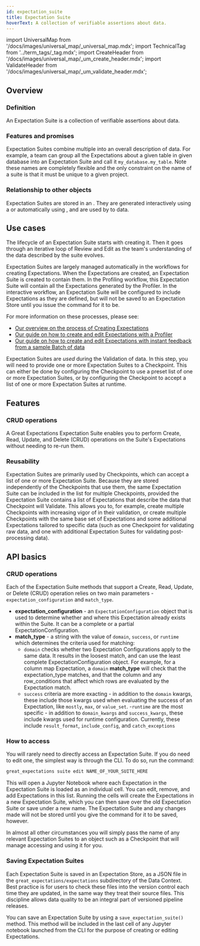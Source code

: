 ```yaml
---
id: expectation_suite
title: Expectation Suite
hoverText: A collection of verifiable assertions about data.
---
```


import UniversalMap from '/docs/images/universal_map/_universal_map.mdx';
import TechnicalTag from '../term_tags/_tag.mdx';
import CreateHeader from '/docs/images/universal_map/_um_create_header.mdx';
import ValidateHeader from '/docs/images/universal_map/_um_validate_header.mdx';


<UniversalMap setup='inactive' connect='inactive' create='active' validate='active'/> 

## Overview

### Definition

An Expectation Suite is a collection of verifiable assertions about data.

### Features and promises

Expectation Suites combine multiple <TechnicalTag relative="../" tag="expectation" text="Expectations" /> into an overall description of data. For example, a team can group all the Expectations about a given table in given database into an Expectation Suite and call it `my_database.my_table`. Note these names are completely flexible and the only constraint on the name of a suite is that it must be unique to a given project.

### Relationship to other objects

Expectation Suites are stored in an <TechnicalTag relative="../" tag="expectation_store" text="Expectation Store" />.  They are generated interactively using a <TechnicalTag relative="../" tag="validator" text="Validator" /> or automatically using <TechnicalTag relative="../" tag="profiler" text="Profilers" />, and are used by <TechnicalTag relative="../" tag="checkpoint" text="Checkpoints" /> to <TechnicalTag relative="../" tag="validation" text="Validate" /> data.

## Use cases

<CreateHeader/>

The lifecycle of an Expectation Suite starts with creating it. Then it goes through an iterative loop of Review and Edit as the team's understanding of the data described by the suite evolves.

Expectation Suites are largely managed automatically in the workflows for creating Expectations.  When the Expectations are created, an Expectation Suite is created to contain them.  In the Profiling workflow, this Expectation Suite will contain all the Expectations generated by the Profiler.  In the interactive workflow, an Expectation Suite will be configured to include Expectations as they are defined, but will not be saved to an Expectation Store until you issue the command for it to be.

For more information on these processes, please see:
- [Our overview on the process of Creating Expectations](../guides/expectations/create_expectations_overview.md)
- [Our guide on how to create and edit Expectations with a Profiler](../guides/expectations/how_to_create_and_edit_expectations_with_a_profiler.md)
- [Our guide on how to create and edit Expectations with instant feedback from a sample Batch of data](../guides/expectations/how_to_create_and_edit_expectations_with_instant_feedback_from_a_sample_batch_of_data.md)

<ValidateHeader/>

Expectation Suites are *used* during the Validation of data.  In this step, you will need to provide one or more Expectation Suites to a Checkpoint.  This can either be done by configuring the Checkpoint to use a preset list of one or more Expectation Suites, or by configuring the Checkpoint to accept a list of one or more Expectation Suites at runtime.

## Features

### CRUD operations

A Great Expectations Expectation Suite enables you to perform Create, Read, Update, and Delete (CRUD) operations on the Suite's Expectations without needing to re-run them. 

### Reusability

Expectation Suites are primarily used by Checkpoints, which can accept a list of one or more Expectation Suite.  Because they are stored independently of the Checkpoints that use them, the same Expectation Suite can be included in the list for multiple Checkpoints, provided the Expectation Suite contains a list of Expectations that describe the data that Checkpoint will Validate.  This allows you to, for example, create multiple Checkpoints with increasing vigor of in their validation, or create multiple Checkpoints with the same base set of Expectations and some additional Expectations tailored to specific data (such as one Checkpoint for validating raw data, and one with additional Expectation Suites for validating post-processing data).

## API basics

### CRUD operations

Each of the Expectation Suite methods that support a Create, Read, Update, or Delete (CRUD) operation relies on two main parameters - `expectation_configuration` and `match_type`.

- **expectation_configuration** - an `ExpectationConfiguration` object that is used to determine whether and where this Expectation already exists within the Suite. It can be a complete or a partial ExpectationConfiguration.
- **match_type** - a string with the value of `domain`, `success`, or `runtime` which determines the criteria used for matching:
    - `domain` checks whether two Expectation Configurations apply to the same data. It results in the loosest match, and can use the least complete ExpectationConfiguration object. For example, for a column map Expectation, a `domain` **match_type** will check that the expectation_type matches, and that the column and any row_conditions that affect which rows are evaluated by the Expectation match.
    - `success` criteria are more exacting - in addition to the `domain` kwargs, these include those kwargs used when evaluating the success of an Expectation, like `mostly`, `max`, or `value_set`.
    -`runtime` are the most specific - in addition to `domain_kwargs` and `success_kwargs`, these include kwargs used for runtime configuration. Currently, these include `result_format`, `include_config`, and `catch_exceptions`

### How to access

You will rarely need to directly access an Expectation Suite.  If you do need to edit one, the simplest way is through the CLI.  To do so, run the command:

```markdown title="Terminal command"
great_expectations suite edit NAME_OF_YOUR_SUITE_HERE
```

This will open a Jupyter Notebook where each Expectation in the Expectation Suite is loaded as an individual cell.  You can edit, remove, and add Expectations in this list.  Running the cells will create the Expectations in a new Expectation Suite, which you can then save over the old Expectation Suite or save under a new name.  The Expectation Suite and any changes made will not be stored until you give the command for it to be saved, however.

In almost all other circumstances you will simply pass the name of any relevant Expectation Suites to an object such as a Checkpoint that will manage accessing and using it for you.

### Saving Expectation Suites

Each Expectation Suite is saved in an Expectation Store, as a JSON file in the `great_expectations/expectations` subdirectory of the Data Context. Best practice is for users to check these files into the version control each time they are updated, in the same way they treat their source files. This discipline allows data quality to be an integral part of versioned pipeline releases.

You can save an Expectation Suite by using a <TechnicalTag relative="../" tag="validator" text="Validator's" /> `save_expectation_suite()` method.  This method will be included in the last cell of any Jupyter notebook launched from the CLI for the purpose of creating or editing Expectations.


